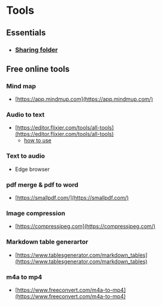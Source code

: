 # Tools 

## Essentials 

* ### [Sharing folder](_posts/2023-03-20-Connecting-to-CS_Sharing.md) 

## Free online tools 

### Mind map

* [https://app.mindmup.com](https://app.mindmup.com/)

### Audio to text

* [https://editor.flixier.com/tools/all-tools](https://editor.flixier.com/tools/all-tools)
    - [how to use](_posts/2023-03-20-free-online-transcribe.md)         

### Text to audio 

* Edge browser 

### pdf merge & pdf to word 

* [https://smallpdf.com/](https://smallpdf.com/)

### Image compression 

* [https://compressjpeg.com](https://compressjpeg.com/)

### Markdown table generartor 

* [https://www.tablesgenerator.com/markdown_tables](https://www.tablesgenerator.com/markdown_tables)

### m4a to mp4 

* [https://www.freeconvert.com/m4a-to-mp4](https://www.freeconvert.com/m4a-to-mp4)
